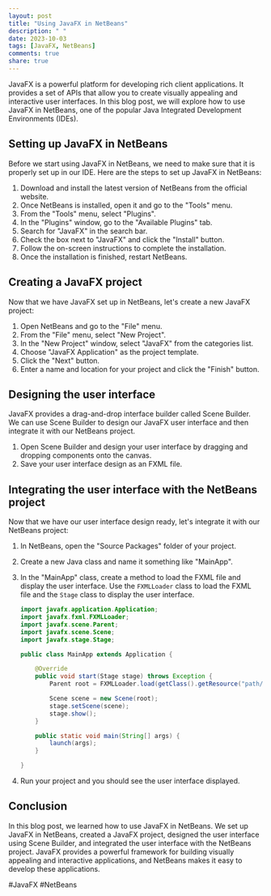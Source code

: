 ```yaml
---
layout: post
title: "Using JavaFX in NetBeans"
description: " "
date: 2023-10-03
tags: [JavaFX, NetBeans]
comments: true
share: true
---
```


JavaFX is a powerful platform for developing rich client applications. It provides a set of APIs that allow you to create visually appealing and interactive user interfaces. In this blog post, we will explore how to use JavaFX in NetBeans, one of the popular Java Integrated Development Environments (IDEs).

## Setting up JavaFX in NetBeans

Before we start using JavaFX in NetBeans, we need to make sure that it is properly set up in our IDE. Here are the steps to set up JavaFX in NetBeans:

1. Download and install the latest version of NetBeans from the official website.
2. Once NetBeans is installed, open it and go to the "Tools" menu.
3. From the "Tools" menu, select "Plugins".
4. In the "Plugins" window, go to the "Available Plugins" tab.
5. Search for "JavaFX" in the search bar.
6. Check the box next to "JavaFX" and click the "Install" button.
7. Follow the on-screen instructions to complete the installation.
8. Once the installation is finished, restart NetBeans.

## Creating a JavaFX project

Now that we have JavaFX set up in NetBeans, let's create a new JavaFX project:

1. Open NetBeans and go to the "File" menu.
2. From the "File" menu, select "New Project".
3. In the "New Project" window, select "JavaFX" from the categories list.
4. Choose "JavaFX Application" as the project template.
5. Click the "Next" button.
6. Enter a name and location for your project and click the "Finish" button.

## Designing the user interface

JavaFX provides a drag-and-drop interface builder called Scene Builder. We can use Scene Builder to design our JavaFX user interface and then integrate it with our NetBeans project.

1. Open Scene Builder and design your user interface by dragging and dropping components onto the canvas.
2. Save your user interface design as an FXML file.

## Integrating the user interface with the NetBeans project

Now that we have our user interface design ready, let's integrate it with our NetBeans project:

1. In NetBeans, open the "Source Packages" folder of your project.
2. Create a new Java class and name it something like "MainApp".
3. In the "MainApp" class, create a method to load the FXML file and display the user interface. Use the `FXMLLoader` class to load the FXML file and the `Stage` class to display the user interface.
   
   ```java
   import javafx.application.Application;
   import javafx.fxml.FXMLLoader;
   import javafx.scene.Parent;
   import javafx.scene.Scene;
   import javafx.stage.Stage;
   
   public class MainApp extends Application {
   
       @Override
       public void start(Stage stage) throws Exception {
           Parent root = FXMLLoader.load(getClass().getResource("path/to/your/fxml/file.fxml"));
   
           Scene scene = new Scene(root);
           stage.setScene(scene);
           stage.show();
       }
   
       public static void main(String[] args) {
           launch(args);
       }
   
   }
   ```

4. Run your project and you should see the user interface displayed.

## Conclusion

In this blog post, we learned how to use JavaFX in NetBeans. We set up JavaFX in NetBeans, created a JavaFX project, designed the user interface using Scene Builder, and integrated the user interface with the NetBeans project. JavaFX provides a powerful framework for building visually appealing and interactive applications, and NetBeans makes it easy to develop these applications.

#JavaFX #NetBeans
